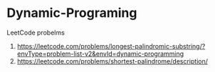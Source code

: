 # Dynamic-Programing
LeetCode probelms 
1. https://leetcode.com/problems/longest-palindromic-substring/?envType=problem-list-v2&envId=dynamic-programming
2. https://leetcode.com/problems/shortest-palindrome/description/
